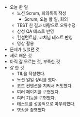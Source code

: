 - 오늘 한 일
  - 노션 Scrum, 회의록록 작성
    - Scrum, 오늘 할 일, 회의
  - TEST 한 결과 바탕으로 오류수정
  - 삼성 QA 테스트 반영
  - 컨설턴트님, 코치님 테스트 반영
  - 영상 촬용
- 문제가 있었던 것
- 새로 배운 것
- 아직 잘 모르는 것, 부족한 것
- 잘 한 것
  - TIL을 작성했다.
  - 노션 일일 정리를 했다.
  - 코드 컨벤션을 지켜서 커밋했다.
  - 여러 페이지를 구현했다.
  - 여러 기능을 구현했다.
  - 테스트를 성공적으로 마무리했다.
  - 영상을 촬영했다
